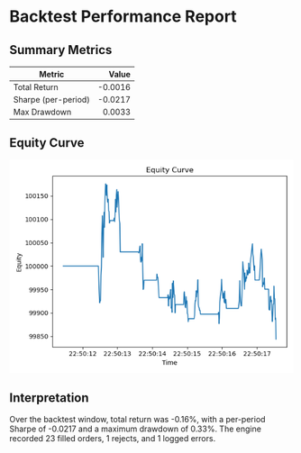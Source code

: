 # Backtest Performance Report
## Summary Metrics
| Metric | Value |
|---|---:|
| Total Return | -0.0016 |
| Sharpe (per-period) | -0.0217 |
| Max Drawdown | 0.0033 |

## Equity Curve
![Equity Curve](ma_only_equity_curve.png)

## Interpretation
Over the backtest window, total return was -0.16%, with a per-period Sharpe of -0.0217 and a maximum drawdown of 0.33%. The engine recorded 23 filled orders, 1 rejects, and 1 logged errors. 